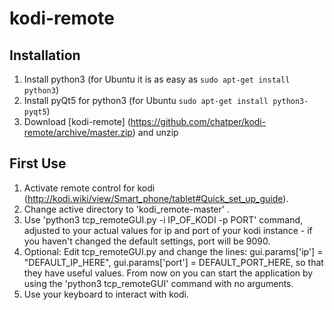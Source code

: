 # kodi-remote

## Installation

1. Install python3 (for Ubuntu it is as easy as ```sudo apt-get install python3```)
2. Install pyQt5 for python3 (for Ubuntu ```sudo apt-get install python3-pyqt5```)
3. Download [kodi-remote] (https://github.com/chatper/kodi-remote/archive/master.zip) and unzip


## First Use

1. Activate remote control for kodi (http://kodi.wiki/view/Smart_phone/tablet#Quick_set_up_guide).
2. Change active directory to 'kodi_remote-master' .
3. Use 'python3 tcp_remoteGUI.py -i IP_OF_KODI -p PORT' command, adjusted to your actual values for ip and port of your kodi instance - if you haven't changed the default settings, port will be 9090.
4. Optional: Edit tcp_remoteGUI.py and change the lines:
    gui.params['ip'] = "DEFAULT_IP_HERE",
    gui.params['port'] = DEFAULT_PORT_HERE,
so that they have useful values. From now on you can start the application by using the 'python3 tcp_remoteGUI' command with no arguments.
5. Use your keyboard to interact with kodi.
